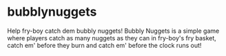 # bubblynuggets
Help fry-boy catch dem bubbly nuggets!
Bubbly Nuggets is a simple game where players catch as many nuggets as they can in fry-boy's fry basket, catch em' before they burn and catch em' before the clock runs out! 
